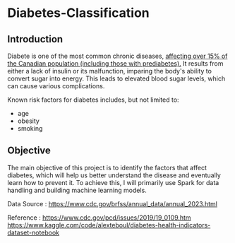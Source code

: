 # Diabetes-Classification

## Introduction

Diabete is one of the most common chronic diseases, [affecting over 15% of the Canadian population (including those with prediabetes).](https://www.canada.ca/en/public-health/services/chronic-diseases/diabetes.html)
It results from either a lack of insulin or its malfunction, imparing the body's ability to convert sugar into energy.
This leads to elevated blood sugar levels, which can cause various complications.

Known risk factors for diabetes includes, but not limited to:
- age
- obesity
- smoking



## Objective

The main objective of this project is to identify the factors that affect diabetes, which will help us better understand the disease and eventually learn how to prevent it.
To achieve this, I will primarily use Spark for data handling and building machine learning models.



Data Source :
https://www.cdc.gov/brfss/annual_data/annual_2023.html

Reference :
https://www.cdc.gov/pcd/issues/2019/19_0109.htm
https://www.kaggle.com/code/alexteboul/diabetes-health-indicators-dataset-notebook
